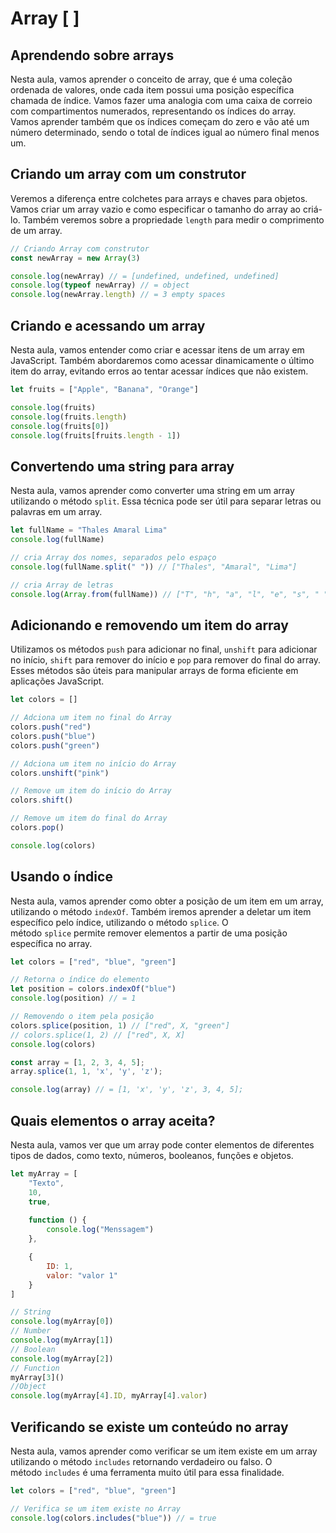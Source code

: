 # Array [ ]

## **Aprendendo sobre arrays**

Nesta aula, vamos aprender o conceito de array, que é uma coleção ordenada de valores, onde cada item possui uma posição específica chamada de índice. Vamos fazer uma analogia com uma caixa de correio com compartimentos numerados, representando os índices do array. Vamos aprender também que os índices começam do zero e vão até um número determinado, sendo o total de índices igual ao número final menos um.

## **Criando um array com um construtor**

Veremos a diferença entre colchetes para arrays e chaves para objetos. Vamos criar um array vazio e como especificar o tamanho do array ao criá-lo. Também veremos sobre a propriedade `length` para medir o comprimento de um array.

```jsx
// Criando Array com construtor
const newArray = new Array(3)

console.log(newArray) // = [undefined, undefined, undefined]
console.log(typeof newArray) // = object
console.log(newArray.length) // = 3 empty spaces
```

## **Criando e acessando um array**

Nesta aula, vamos entender como criar e acessar itens de um array em JavaScript. Também abordaremos como acessar dinamicamente o último item do array, evitando erros ao tentar acessar índices que não existem.

```jsx
let fruits = ["Apple", "Banana", "Orange"]

console.log(fruits)
console.log(fruits.length)
console.log(fruits[0])
console.log(fruits[fruits.length - 1])
```

## **Convertendo uma string para array**

Nesta aula, vamos aprender como converter uma string em um array utilizando o método `split`. Essa técnica pode ser útil para separar letras ou palavras em um array.

```jsx
let fullName = "Thales Amaral Lima"
console.log(fullName)

// cria Array dos nomes, separados pelo espaço
console.log(fullName.split(" ")) // ["Thales", "Amaral", "Lima"]

// cria Array de letras
console.log(Array.from(fullName)) // ["T", "h", "a", "l", "e", "s", " ", "A", "m", "a", …]
```

## **Adicionando e removendo um item do array**

Utilizamos os métodos `push` para adicionar no final, `unshift` para adicionar no início, `shift` para remover do início e `pop` para remover do final do array. Esses métodos são úteis para manipular arrays de forma eficiente em aplicações JavaScript.

```jsx
let colors = []

// Adciona um item no final do Array
colors.push("red")
colors.push("blue")
colors.push("green")

// Adciona um item no início do Array
colors.unshift("pink")

// Remove um item do início do Array
colors.shift()

// Remove um item do final do Array
colors.pop()

console.log(colors)
```

## **Usando o índice**

Nesta aula, vamos aprender como obter a posição de um item em um array, utilizando o método `indexOf`. Também iremos aprender a deletar um item específico pelo índice, utilizando o método `splice`. O método `splice` permite remover elementos a partir de uma posição específica no array.

```jsx
let colors = ["red", "blue", "green"]

// Retorna o índice do elemento
let position = colors.indexOf("blue")
console.log(position) // = 1

// Removendo o item pela posição
colors.splice(position, 1) // ["red", X, "green"]
// colors.splice(1, 2) // ["red", X, X]
console.log(colors)

const array = [1, 2, 3, 4, 5];
array.splice(1, 1, 'x', 'y', 'z');

console.log(array) // = [1, 'x', 'y', 'z', 3, 4, 5];
```

## **Quais elementos o array aceita?**

Nesta aula, vamos ver que um array pode conter elementos de diferentes tipos de dados, como texto, números, booleanos, funções e objetos.

```jsx
let myArray = [
    "Texto",
    10,
    true,
    
    function () {
        console.log("Menssagem")
    },

    {
        ID: 1,
        valor: "valor 1"
    }
]

// String
console.log(myArray[0])
// Number
console.log(myArray[1])
// Boolean
console.log(myArray[2])
// Function
myArray[3]()
//Object
console.log(myArray[4].ID, myArray[4].valor)
```

## **Verificando se existe um conteúdo no array**

Nesta aula, vamos aprender como verificar se um item existe em um array utilizando o método `includes` retornando verdadeiro ou falso. O método `includes` é uma ferramenta muito útil para essa finalidade.

```jsx
let colors = ["red", "blue", "green"]

// Verifica se um item existe no Array
console.log(colors.includes("blue")) // = true
```